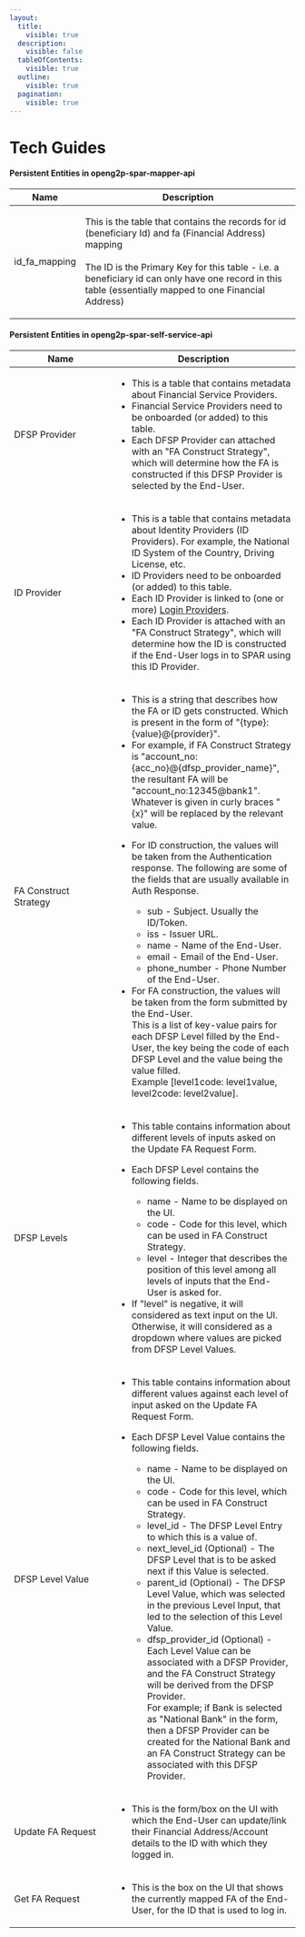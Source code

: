 ```yaml
---
layout:
  title:
    visible: true
  description:
    visible: false
  tableOfContents:
    visible: true
  outline:
    visible: true
  pagination:
    visible: true
---
```


# Tech Guides

#### Persistent Entities in openg2p-spar-mapper-api

| Name            | Description                                                                                                                                                                                                                                                                |
| --------------- | -------------------------------------------------------------------------------------------------------------------------------------------------------------------------------------------------------------------------------------------------------------------------- |
| id\_fa\_mapping | <p>This is the table that contains the records for id (beneficiary Id) and fa (Financial Address) mapping<br><br>The ID is the Primary Key for this table - i.e. a beneficiary id can only have one record in this table (essentially mapped to one Financial Address)</p> |

#### Persistent Entities in openg2p-spar-self-service-api

<table><thead><tr><th width="164">Name</th><th>Description</th></tr></thead><tbody><tr><td>DFSP Provider</td><td><ul><li>This is a table that contains metadata about Financial Service Providers.</li><li>Financial Service Providers need to be onboarded (or added) to this table. </li><li>Each DFSP Provider can attached with an "FA Construct Strategy", which will determine how the FA is constructed if this DFSP Provider is selected by the End-User.</li></ul></td></tr><tr><td>ID Provider</td><td><ul><li>This is a table that contains metadata about Identity Providers (ID Providers). For example, the National ID System of the Country, Driving License, etc.</li><li>ID Providers need to be onboarded (or added) to this table.</li><li>Each ID Provider is linked to (one or more) <a href="broken-reference">Login Providers</a>.</li><li>Each ID Provider is attached with an "FA Construct Strategy", which will determine how the ID is constructed if the End-User logs in to SPAR using this ID Provider.</li></ul></td></tr><tr><td>FA Construct Strategy</td><td><ul><li>This is a string that describes how the FA or ID gets constructed. Which is present in the form of "{type}:{value}@{provider}".</li><li>For example, if FA Construct Strategy is "account_no:{acc_no}@{dfsp_provider_name}", the resultant FA will be "account_no:12345@bank1". <br>Whatever is given in curly braces "{x}" will be replaced by the relevant value.</li><li><p>For ID construction, the values will be taken from the Authentication response. The following are some of the fields that are usually available in Auth Response.</p><ul><li>sub - Subject. Usually the ID/Token.</li><li>iss - Issuer URL.</li><li>name - Name of the End-User.</li><li>email - Email of the End-User.</li><li>phone_number - Phone Number of the End-User.</li></ul></li><li>For FA construction, the values will be taken from the form submitted by the End-User. <br>This is a list of key-value pairs for each DFSP Level filled by the End-User, the key being the code of each DFSP Level and the value being the value filled.<br>Example [level1code: level1value, level2code: level2value].</li></ul></td></tr><tr><td>DFSP Levels</td><td><ul><li>This table contains information about different levels of inputs asked on the Update FA Request Form.</li><li><p>Each DFSP Level contains the following fields.</p><ul><li>name - Name to be displayed on the UI.</li><li>code - Code for this level, which can be used in FA Construct Strategy.</li><li>level - Integer that describes the position of this level among all levels of inputs that the End-User is asked for.</li></ul></li><li>If "level" is negative, it will considered as text input on the UI. Otherwise, it will considered as a dropdown where values are picked from DFSP Level Values.</li></ul></td></tr><tr><td>DFSP Level Value</td><td><ul><li>This table contains information about different values against each level of input asked on the Update FA Request Form.</li><li><p>Each DFSP Level Value contains the following fields.</p><ul><li>name - Name to be displayed on the UI.</li><li>code - Code for this level, which can be used in FA Construct Strategy.</li><li>level_id - The DFSP Level Entry to which this is a value of.</li><li>next_level_id (Optional) - The DFSP Level that is to be asked next if this Value is selected.</li><li>parent_id (Optional) - The DFSP Level Value, which was selected in the previous Level Input, that led to the selection of this Level Value.</li><li>dfsp_provider_id (Optional) - Each Level Value can be associated with a DFSP Provider, and the FA Construct Strategy will be derived from the DFSP Provider. <br>For example; if Bank is selected as "National Bank" in the form, then a DFSP Provider can be created for the National Bank and an FA Construct Strategy can be associated with this DFSP Provider.</li></ul></li></ul></td></tr><tr><td>Update FA Request</td><td><ul><li>This is the form/box on the UI with which the End-User can update/link their Financial Address/Account details to the ID with which they logged in.</li></ul></td></tr><tr><td>Get FA Request</td><td><ul><li>This is the box on the UI that shows the currently mapped FA of the End-User, for the ID that is used to log in.</li></ul></td></tr></tbody></table>
